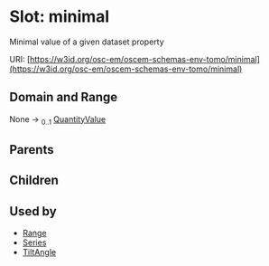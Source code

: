 
# Slot: minimal

Minimal value of a given dataset property

URI: [https://w3id.org/osc-em/oscem-schemas-env-tomo/minimal](https://w3id.org/osc-em/oscem-schemas-env-tomo/minimal)


## Domain and Range

None &#8594;  <sub>0..1</sub> [QuantityValue](QuantityValue.md)

## Parents


## Children


## Used by

 * [Range](Range.md)
 * [Series](Series.md)
 * [TiltAngle](TiltAngle.md)
